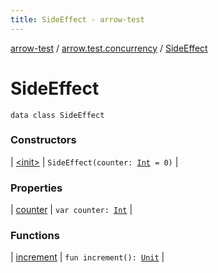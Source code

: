 ```yaml
---
title: SideEffect - arrow-test
---
```


[arrow-test](../../index.html) / [arrow.test.concurrency](../index.html) / [SideEffect](./index.html)

# SideEffect

`data class SideEffect`

### Constructors

| [&lt;init&gt;](-init-.html) | `SideEffect(counter: `[`Int`](https://kotlinlang.org/api/latest/jvm/stdlib/kotlin/-int/index.html)` = 0)` |

### Properties

| [counter](counter.html) | `var counter: `[`Int`](https://kotlinlang.org/api/latest/jvm/stdlib/kotlin/-int/index.html) |

### Functions

| [increment](increment.html) | `fun increment(): `[`Unit`](https://kotlinlang.org/api/latest/jvm/stdlib/kotlin/-unit/index.html) |

